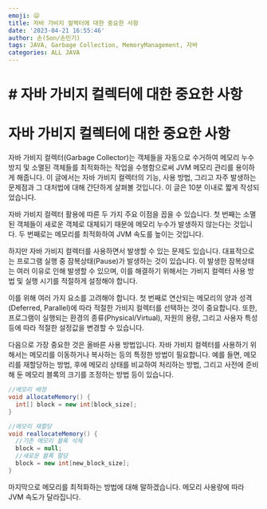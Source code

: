 ```yaml
---
emoji: 😦
title: 자바 가비지 컬렉터에 대한 중요한 사항
date: '2023-04-21 16:55:46'
author: 손(Son/손민기)
tags: JAVA, Garbage Collection, MemoryManagement, 자바
categories: ALL JAVA
---
```

# # 자바 가비지 컬렉터에 대한 중요한 사항


# 자바 가비지 컬렉터에 대한 중요한 사항
자바 가비지 컬렉터(Garbage Collector)는 객체들을 자동으로 수거하여 메모리 누수 방지 및 소멸된 객체들를 최적화하는 작업을 수행함으로써 JVM 메모리 관리를 용이하게 해줍니다. 
이 글에서는 자바 가비지 컬렉터의 기능, 사용 방법, 그리고 자주 발생하는 문제점과 그 대처법에 대해 간단하게 살펴볼 것입니다. 이 글은 10분 이내로 짧게 작성되었습니다.

자바 가비지 컬렉터 활용에 따른 두 가지 주요 이점을 꼽을 수 있습니다. 첫 번째는 소멸된 객체들이 새로운 객체로 대체되기 때문에 메모리 누수가 발생하지 않는다는 것입니다. 두 번째로는 메모리를 최적화하여 JVM 속도를 높이는 것입니다.

하지만 자바 가비지 컬렉터를 사용하면서 발생할 수 있는 문제도 있습니다. 대표적으로는 프로그램 실행 중 잠복상태(Pause)가 발생하는 것이 있습니다. 이 발생한 잠복상태는 여러 이유로 인해 발생할 수 있으며, 이를 해결하기 위해서는 가비지 컬렉터 사용 방법 및 실행 시기를 적절하게 설정해야 합니다.

이를 위해 여러 가지 요소를 고려해야 합니다. 첫 번째로 연산되는 메모리의 양과 성격(Deferred, Parallel)에 따라 적절한 가비지 컬렉터를 선택하는 것이 중요합니다. 또한, 프로그램이 실행되는 환경의 종류(Physical/Virtual), 자원의 용량, 그리고 사용자 특성 등에 따라 적절한 설정값을 변경할 수 있습니다.

다음으로 가장 중요한 것은 올바른 사용 방법입니다. 자바 가비지 컬렉터를 사용하기 위해서는 메모리를 이동하거나 복사하는 등의 특정한 방법이 필요합니다. 예를 들면, 메모리를 재할당하는 방법, 후에 메모리 상태를 비교하여 처리하는 방법, 그리고 사전에 준비해 둔 메모리 블록의 크기를 조정하는 방법 등이 있습니다.

```java
//메모리 배정
void allocateMemory() {
  int[] block = new int[block_size];
}

//메모리 재할당
void reallocateMemory() {
  //기존 메모리 블록 삭제
  block = null;
  //새로운 블록 할당
  block = new int[new_block_size];
}
```

마지막으로 메모리를 최적화하는 방법에 대해 말하겠습니다. 메모리 사용량에 따라 JVM 속도가 달라집니다.